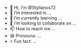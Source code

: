 - 👋 Hi, I’m @Stylianos72
- 👀 I’m interested in ...
- 🌱 I’m currently learning ...
- 💞️ I’m looking to collaborate on ...
- 📫 How to reach me ...
- 😄 Pronouns: ...
- ⚡ Fun fact: ...

<!---
Stylianos72/Stylianos72 And I create images with quality 
--->
